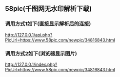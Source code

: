## 58pic(千图网无水印解析下载)
### 调用方式1如下(直接显示解析后的连接)
http://127.0.0.1/api.php?PicUrl=https://www.58pic.com/newpic/34816843.html

### 调用方式2如下(浏览器显示图片)
http://127.0.0.1/index.php?PicUrl=https://www.58pic.com/newpic/34816843.html